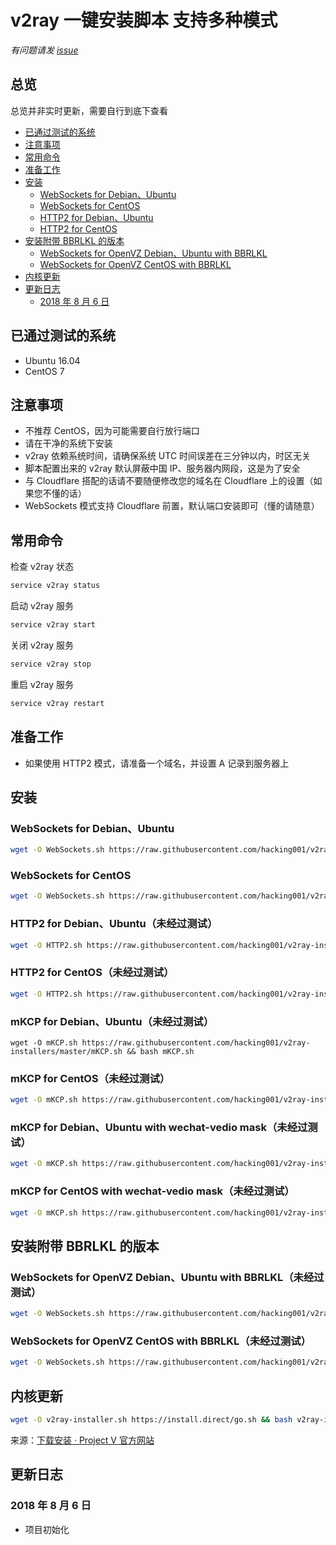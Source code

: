 # v2ray 一键安装脚本 支持多种模式
*有问题请发 [issue](https://github.com/hacking001/v2ray-installers/issues)*

## 总览
总览并非实时更新，需要自行到底下查看
- [已通过测试的系统](#已通过测试的系统)
- [注意事项](#注意事项)
- [常用命令](#常用命令)
- [准备工作](#准备工作)
- [安装](#安装)
    - [WebSockets for Debian、Ubuntu](#websockets-for-debianubuntu)
    - [WebSockets for CentOS](#websockets-for-centos)
    - [HTTP2 for Debian、Ubuntu](#http2-for-debianubuntu未经过测试)
    - [HTTP2 for CentOS](#http2-for-centos)
- [安装附带 BBRLKL 的版本](#安装附带-bbrlkl-的版本)
    - [WebSockets for OpenVZ Debian、Ubuntu with BBRLKL](#websockets-for-openvz-debianubuntu-with-bbrlkl未经过测试)
    - [WebSockets for OpenVZ CentOS with BBRLKL](#websockets-for-openvz-centos-with-bbrlkl未经过测试)
- [内核更新](#内核更新)
- [更新日志](#更新日志)
    - [2018 年 8 月 6 日](#2018-年-8-月-6-日)

## 已通过测试的系统
- Ubuntu 16.04
- CentOS 7

## 注意事项
- 不推荐 CentOS，因为可能需要自行放行端口
- 请在干净的系统下安装
- v2ray 依赖系统时间，请确保系统 UTC 时间误差在三分钟以内，时区无关
- 脚本配置出来的 v2ray 默认屏蔽中国 IP、服务器内网段，这是为了安全
- 与 Cloudflare 搭配的话请不要随便修改您的域名在 Cloudflare 上的设置（如果您不懂的话）
- WebSockets 模式支持 Cloudflare 前置，默认端口安装即可（懂的请随意）

## 常用命令
检查 v2ray 状态
```bash
service v2ray status
```
启动 v2ray 服务
```bash
service v2ray start
```
关闭 v2ray 服务
```bash
service v2ray stop
```
重启 v2ray 服务
```bash
service v2ray restart
```

## 准备工作
- 如果使用 HTTP2 模式，请准备一个域名，并设置 A 记录到服务器上

## 安装
### WebSockets for Debian、Ubuntu
```bash
wget -O WebSockets.sh https://raw.githubusercontent.com/hacking001/v2ray-installers/master/WebSockets.sh && bash WebSockets.sh
```

### WebSockets for CentOS
```bash
wget -O WebSockets.sh https://raw.githubusercontent.com/hacking001/v2ray-installers/master/WebSockets-CentOS.sh && bash WebSockets.sh
```

###  HTTP2 for Debian、Ubuntu（未经过测试）
```bash
wget -O HTTP2.sh https://raw.githubusercontent.com/hacking001/v2ray-installers/master/HTTP2.sh && bash HTTP2.sh
```

### HTTP2 for CentOS（未经过测试）
```bash
wget -O HTTP2.sh https://raw.githubusercontent.com/hacking001/v2ray-installers/master/HTTP2-CentOS.sh && bash HTTP2.sh
```
### mKCP for Debian、Ubuntu（未经过测试）
```
wget -O mKCP.sh https://raw.githubusercontent.com/hacking001/v2ray-installers/master/mKCP.sh && bash mKCP.sh
```
### mKCP for CentOS（未经过测试）
```bash
wget -O mKCP.sh https://raw.githubusercontent.com/hacking001/v2ray-installers/master/mKCP-CentOS.sh && bash mKCP.sh
```
### mKCP for Debian、Ubuntu with wechat-vedio mask（未经过测试）
```bash
wget -O mKCP.sh https://raw.githubusercontent.com/hacking001/v2ray-installers/master/mKCP-WeChatVedio.sh && bash mKCP.sh
```
### mKCP for CentOS with wechat-vedio mask（未经过测试）
```bash
wget -O mKCP.sh https://raw.githubusercontent.com/hacking001/v2ray-installers/master/mKCP-WeChatVedio-CentOS.sh && bash mKCP.sh
```

## 安装附带 BBRLKL 的版本
### WebSockets for OpenVZ Debian、Ubuntu with BBRLKL（未经过测试）
```bash
wget -O WebSockets.sh https://raw.githubusercontent.com/hacking001/v2ray-installers/master/WebSockets-BBRLKL.sh && bash WebSockets.sh
```
### WebSockets for OpenVZ CentOS with BBRLKL（未经过测试）
```bash
wget -O WebSockets.sh https://raw.githubusercontent.com/hacking001/v2ray-installers/master/WebSockets-BBRLKL-CentOS.sh && bash WebSockets.sh
```

## 内核更新
```bash
wget -O v2ray-installer.sh https://install.direct/go.sh && bash v2ray-installer.sh && rm -f v2ray-installer.sh
```
来源：[下载安装 · Project V 官方网站](https://www.v2ray.com/chapter_00/install.html)

## 更新日志
### 2018 年 8 月 6 日
- 项目初始化